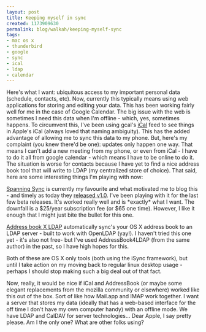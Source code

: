 ```yaml
--- 
layout: post
title: Keeping myself in sync
created: 1173909630
permalink: blog/walkah/keeping-myself-sync
tags: 
- mac os x
- thunderbird
- google
- sync
- ical
- ldap
- calendar
---
```

<p>Here's what I want: ubiquitous access to my important personal data (schedule, contacts, etc). Now, currently this typically means using web applications for storing and editing your data. This has been working fairly well for me in the case of Google Calendar. The big issue with the web is sometimes I need this data when I'm offline - which, yes, sometimes happens. To circumvent this, I've been using gcal's <a href="http://en.wikipedia.org/wiki/ICalendar">iCal</a> feed to see things in Apple's iCal (always loved that naming ambiguity). This has the added advantage of allowing me to sync this data to my phone. But, here's my complaint (you knew there'd be one): updates only happen one way. That means I can't add a new meeting from my phone, or even from iCal - I have to do it all from google calendar - which means I have to be online to do it. The situation is worse for contacts because I have yet to find a nice address book tool that will write to LDAP (my centralized store of choice). That said, here are some interesting things I'm playing with now:</p>
<p><a href="http://www.spanningsync.com/">Spanning Sync</a> is currently my favourite and what motivated me to blog this - and timely as today they <a href="http://blog.spanningsync.com/2007/03/spanning_sync_v_1.html">released v1.0</a>.  I've been playing with it for the last few beta releases. It's worked really well and is *exactly* what I want. The downfall is a $25/year subscription fee (or $65 one time). However, I like it enough that I might just bite the bullet for this one.</p>
<p><a href="http://www.addressbookserver.com">Address book X LDAP</a> automatically sync's your OS X address book to an LDAP server - built to work with OpenLDAP (yay!). I haven't tried this one yet - it's also not free- but I've used AddressBook4LDAP (from the same author) in the past, so I have high hopes for this.</p>
<p>Both of these are OS X only tools (both using the iSync framework), but until I take action on my moving back to regular linux desktop usage - perhaps I should stop making such a big deal out of that fact.</p>
<p>Now, really, it would be nice if iCal and AddressBook (or maybe some elegant replacements from the mozilla community or elsewhere) worked like this out of the box. Sort of like how Mail.app and IMAP work together. I want a server that stores my data (ideally that has a web-based interface for the off time I don't have my own computer handy) with an offline mode. We have LDAP and CalDAV for server technologies... Dear Apple, I say pretty please. Am I the only one? What are other folks using?</p>
